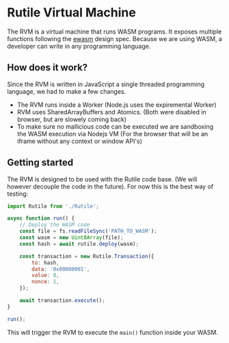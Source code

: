 # Rutile Virtual Machine

The RVM is a virtual machine that runs WASM programs. It exposes multiple functions following the [ewasm](https://github.com/ewasm/design) design spec.
Because we are using WASM, a developer can write in any programming language.

## How does it work?

Since the RVM is written in JavaScript a single threaded programming language, we had to make a few changes. 

- The RVM runs inside a Worker (Node.js uses the expiremental Worker)
- RVM uses SharedArrayBuffers and Atomics. (Both were disabled in browser, but are slowely coming back)
- To make sure no mallicious code can be executed we are sandboxing the WASM execution via Nodejs VM (For the browser that will be an iframe without any context or window API's)

## Getting started

The RVM is designed to be used with the Rutile code base. (We will however decouple the code in the future). For now this is the best way of testing:

```JavaScript
import Rutile from './Rutile';

async function run() {
    // Deploy the WASM code
    const file = fs.readFileSync('PATH_TO_WASM');
    const wasm = new Uint8Array(file);
    const hash = await rutile.deploy(wasm);

    const transaction = new Rutile.Transaction({
        to: hash,
        data: '0x00000001',
        value: 0,
        nonce: 1,
    });

    await transaction.execute();
}

run();
```

This will trigger the RVM to execute the `main()` function inside your WASM.








